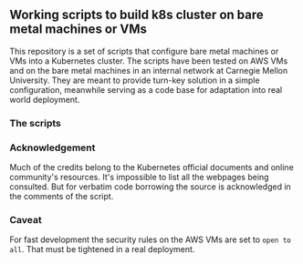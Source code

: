 ## Working scripts to build k8s cluster on bare metal machines or VMs

This repository is a set of scripts that configure bare metal machines or VMs into a Kubernetes cluster.  The scripts have been tested on AWS VMs and on the bare metal machines in an internal network at Carnegie Mellon University.  They are meant to provide turn-key solution in a simple configuration, meanwhile serving as a code base for adaptation into real world deployment.

### The scripts

### Acknowledgement

Much of the credits belong to the Kubernetes official documents and online community's resources.  It's impossible to list all the webpages being consulted.  But for verbatim code borrowing the source is acknowledged in the comments of the script.

### Caveat

For fast development the security rules on the AWS VMs are set to `open to all`.  That must be tightened in a real deployment.
